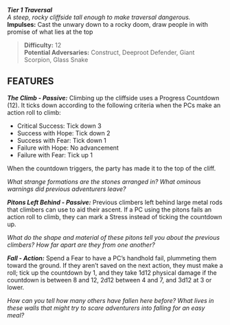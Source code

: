 ***Tier 1 Traversal***  
*A steep, rocky cliffside tall enough to make traversal dangerous.*  
**Impulses:** Cast the unwary down to a rocky doom, draw people in with promise of what lies at the top

> **Difficulty:** 12  
> **Potential Adversaries:** Construct, Deeproot Defender, Giant Scorpion, Glass Snake

## FEATURES

***The Climb - Passive:*** Climbing up the cliffside uses a Progress Countdown (12). It ticks down according to the following criteria when the PCs make an action roll to climb:

  - Critical Success: Tick down 3
  - Success with Hope: Tick down 2
  - Success with Fear: Tick down 1
  - Failure with Hope: No advancement
  - Failure with Fear: Tick up 1

  When the countdown triggers, the party has made it to the top of the cliff.

  *What strange formations are the stones arranged in? What ominous warnings did previous adventurers leave?*

***Pitons Left Behind - Passive:*** Previous climbers left behind large metal rods that climbers can use to aid their ascent. If a PC using the pitons fails an action roll to climb, they can mark a Stress instead of ticking the countdown up.

  *What do the shape and material of these pitons tell you about the previous climbers? How far apart are they from one another?*

***Fall - Action:*** Spend a Fear to have a PC’s handhold fail, plummeting them toward the ground. If they aren’t saved on the next action, they must make a roll; tick up the countdown by 1, and they take 1d12 physical damage if the countdown is between 8 and 12, 2d12 between 4 and 7, and 3d12 at 3 or lower.

  *How can you tell how many others have fallen here before? What lives in these walls that might try to scare adventurers into falling for an easy meal?*
